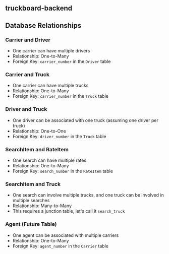 ## truckboard-backend

## Database Relationships

### Carrier and Driver
- One carrier can have multiple drivers
- Relationship: One-to-Many
- Foreign Key: `carrier_number` in the `Driver` table

### Carrier and Truck
- One carrier can have multiple trucks
- Relationship: One-to-Many
- Foreign Key: `carrier_number` in the `Truck` table

### Driver and Truck
- One driver can be associated with one truck (assuming one driver per truck)
- Relationship: One-to-One
- Foreign Key: `driver_number` in the `Truck` table

### SearchItem and RateItem
- One search can have multiple rates
- Relationship: One-to-Many
- Foreign Key: `search_number` in the `RateItem` table

### SearchItem and Truck
- One search can involve multiple trucks, and one truck can be involved in multiple searches
- Relationship: Many-to-Many
- This requires a junction table, let's call it `search_truck`

### Agent (Future Table)
- One agent can be associated with multiple carriers
- Relationship: One-to-Many
- Foreign Key: `agent_number` in the `Carrier` table